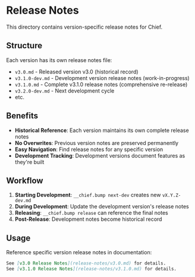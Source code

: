 # Release Notes

This directory contains version-specific release notes for Chief.

## Structure

Each version has its own release notes file:

- `v3.0.md` - Released version v3.0 (historical record)
- `v3.1.0-dev.md` - Development version release notes (work-in-progress)
- `v3.1.0.md` - Complete v3.1.0 release notes (comprehensive re-release)
- `v3.2.0-dev.md` - Next development cycle
- etc.

## Benefits

- **Historical Reference**: Each version maintains its own complete release notes
- **No Overwrites**: Previous version notes are preserved permanently
- **Easy Navigation**: Find release notes for any specific version
- **Development Tracking**: Development versions document features as they're built

## Workflow

1. **Starting Development**: `__chief.bump next-dev` creates new `vX.Y.Z-dev.md`
2. **During Development**: Update the development version's release notes
3. **Releasing**: `__chief.bump release` can reference the final notes
4. **Post-Release**: Development notes become historical record

## Usage

Reference specific version release notes in documentation:
```markdown
See [v3.0 Release Notes](release-notes/v3.0.md) for details.
See [v3.1.0 Release Notes](release-notes/v3.1.0.md) for details.
```

